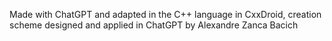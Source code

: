 Made with ChatGPT and adapted in the C++ language in CxxDroid, creation scheme designed and applied in ChatGPT by Alexandre Zanca Bacich
